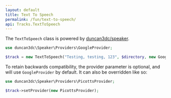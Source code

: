 ```yaml
---
layout: default
title: Text To Speech
permalink: /fun/text-to-speech/
api: Tracks.TextToSpeech
---
```


The `TextToSpeech` class is powered by [duncan3dc/speaker](//github.com/duncan3dc/speaker).

```php
use duncan3dc\Speaker\Providers\GoogleProvider;

$track = new TextToSpeech("Testing, testing, 123", $directory, new GoogleProvider);
```

To retain backwards compatibility, the provider parameter is optional, and will use `GoogleProvider` by default. It can also be overridden like so:

```php
use duncan3dc\Speaker\Providers\PicottsProvider;

$track->setProvider(new PicottsProvider);
```
